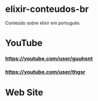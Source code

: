 # elixir-conteudos-br
Conteúdo sobre elixir em português

# YouTube
### https://youtube.com/user/guuhsnt 

### https://youtube.com/user/thgsr

# Web Site
###  

